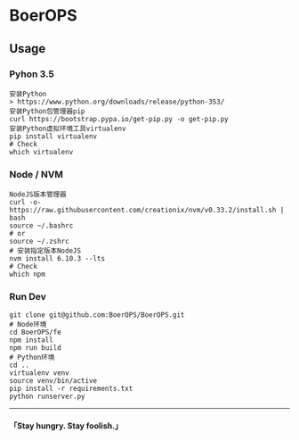 # BoerOPS

## Usage

### Pyhon 3.5
```
安装Python
> https://www.python.org/downloads/release/python-353/
安装Python包管理器pip
curl https://bootstrap.pypa.io/get-pip.py -o get-pip.py
安装Python虚拟环境工具virtualenv
pip install virtualenv
# Check
which virtualenv
```

### Node / NVM
```
NodeJS版本管理器
curl -o- https://raw.githubusercontent.com/creationix/nvm/v0.33.2/install.sh | bash
source ~/.bashrc
# or
source ~/.zshrc
# 安装指定版本NodeJS
nvm install 6.10.3 --lts
# Check
which npm
```

### Run Dev
```
git clone git@github.com:BoerOPS/BoerOPS.git
# Node环境
cd BoerOPS/fe
npm install
npm run build
# Python环境
cd ..
virtualenv venv
source venv/bin/active
pip install -r requirements.txt
python runserver.py
```

---

#### 「Stay hungry. Stay foolish.」
